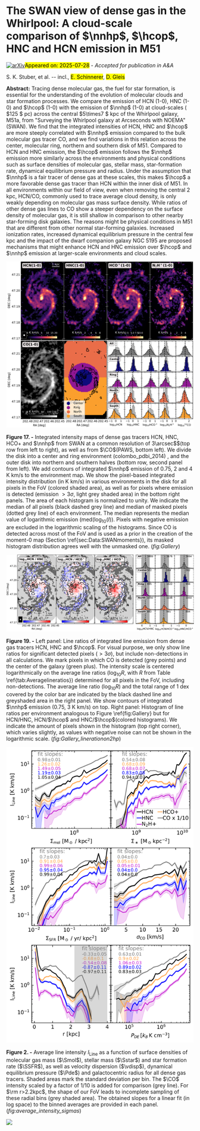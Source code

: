 <div class="macros" style="visibility:hidden;">
$\newcommand{\ensuremath}{}$
$\newcommand{\xspace}{}$
$\newcommand{\object}[1]{\texttt{#1}}$
$\newcommand{\farcs}{{.}''}$
$\newcommand{\farcm}{{.}'}$
$\newcommand{\arcsec}{''}$
$\newcommand{\arcmin}{'}$
$\newcommand{\ion}[2]{#1#2}$
$\newcommand{\textsc}[1]{\textrm{#1}}$
$\newcommand{\hl}[1]{\textrm{#1}}$
$\newcommand{\footnote}[1]{}$
$\newcommand{\nnhp}[0]{N_2H^+\xspace}$
$\newcommand{\hcop}[0]{HCO^+\xspace}$
$\newcommand{\tco}[0]{^{13}CO\xspace}$
$\newcommand{\CO}[0]{^{12}CO\xspace}$
$\newcommand{\ncrit}[0]{n_\mathrm{crit}\xspace}$
$\newcommand{\neff}[0]{n_\mathrm{eff}\xspace}$
$\newcommand{\SSFR}[0]{\Sigma_\mathrm{SFR}\xspace}$
$\newcommand{\Sstar}[0]{\Sigma_\ast\xspace}$
$\newcommand{\Smol}[0]{\Sigma_\mathrm{mol}\xspace}$
$\newcommand{\Pde}[0]{P_\mathrm{DE}\xspace}$
$\newcommand{\vdisp}[0]{\sigma_\mathrm{CO}\xspace}$
$\newcommand{\dep}[0]{\tau_\mathrm{depl}\xspace}$
$\newcommand{\refs}[0]{\textbf{\textcolor{red}{ref}}\xspace}$</div>



<div id="title">

# The SWAN view of dense gas in the Whirlpool: A cloud-scale comparison of $\nnhp$, $\hcop$, HNC and HCN emission in M51

</div>
<div id="comments">

[![arXiv](https://img.shields.io/badge/arXiv-2507.19439-b31b1b.svg)](https://arxiv.org/abs/2507.19439)<mark>Appeared on: 2025-07-28</mark> -  _Accepted for publication in A&A_

</div>
<div id="authors">

S. K. Stuber, et al. -- incl., <mark>E. Schinnerer</mark>, <mark>D. Gleis</mark>

</div>
<div id="abstract">

**Abstract:** Tracing dense molecular gas, the fuel for star formation, is essential for the understanding of the evolution of molecular clouds and star formation processes.  We compare the emission of HCN (1-0), HNC (1-0) and $\hcop$ (1-0) with the emission of $\nnhp$ (1-0) at cloud-scales ( $125 $ pc) across the central $5\times7 $ kpc of the Whirlpool galaxy, M51a, from "Surveying the Whirlpool galaxy at Arcseconds with NOEMA" (SWAN).  We find that the integrated intensities of HCN, HNC and $\hcop$ are more steeply correlated with $\nnhp$ emission compared to the bulk molecular gas tracer CO, and we find variations in this relation across the center, molecular ring, northern and southern disk of M51.  Compared to HCN and HNC emission, the $\hcop$ emission follows the $\nnhp$ emission more similarly across the environments and physical conditions such as surface densities of molecular gas, stellar mass, star-formation rate, dynamical equilibrium pressure and radius.  Under the assumption that $\nnhp$ is a fair tracer of dense gas at these scales, this makes $\hcop$ a more favorable dense gas tracer than HCN within the inner disk of M51.  In all environments within our field of view, even when removing the central 2 kpc, HCN/CO, commonly used to trace average cloud density, is only weakly depending on molecular gas mass surface density.  While ratios of other dense gas lines to CO show a steeper dependency on the surface density of molecular gas, it is still shallow in comparison to other nearby star-forming disk galaxies.  The reasons might be  physical conditions in M51 that are different from other normal star-forming galaxies.  Increased ionization rates, increased dynamical equilibrium pressure in the central few kpc and the impact of the dwarf companion galaxy NGC 5195 are proposed mechanisms that might enhance HCN and HNC emission over $\hcop$ and $\nnhp$ emission at larger-scale environments and cloud scales.

</div>

<div id="div_fig1">

<img src="tmp_2507.19439/./Figures/Gallery_w_hist.png" alt="Fig17" width="100%"/>

**Figure 17. -** Integrated intensity maps of dense gas tracers HCN, HNC, HCO+ and $\nnhp$ from SWAN at a common resolution of $3$\arcsec$$(top row from left to right), as well as from $\CO$(PAWS, bottom left). We divide the disk into a center and ring environment  (colombo_pdbi_2014) , and the outer disk into northern and southern halves (bottom row, second panel from left). We add contours of integrated $\nnhp$ emission of 0.75, 2 and 4 K km/s to the environment map.
 We show the pixel-based integrated intensity distribution (in K km/s) in various environments in the disk for all pixels in the FoV (colored shaded area), as well as for pixels where emission is detected (emission $>3\sigma$, light grey shaded area) in the bottom right panels. The area of each histogram is normalized to unity.
 We indicate the median of all pixels (black dashed grey line) and median of masked pixels (dotted grey line) of each environment.
 The median represents the median value of logarithmic emission (med$\left(\mathrm{log}_{10}\left( I \right) \right)$. Pixels with negative emission are excluded in the logarithmic scaling of the histograms.
 Since CO is detected across most of the FoV and is used as a prior in the creation of the moment-0 map (Section \ref{sec:Data:SWANmoments}), its masked histogram distribution agrees well with the unmasked one.
  (*fig:Gallery*)

</div>
<div id="div_fig2">

<img src="tmp_2507.19439/./Figures/Gallery_Lineratios_w_Histograms_divnorm_histomedian_bwr_n2hpcontours.png" alt="Fig19" width="100%"/>

**Figure 19. -** Left panel: Line ratios of integrated line emission from dense gas tracers HCN, HNC and $\hcop$. For visual purpose, we only show line ratios for significant detected pixels ($>3\sigma$), but include non-detections in all calculations. We mark pixels in which CO is detected (grey points) and the center of the galaxy (green plus). The intensity scale is centered logarithmically on the average line ratios (log$_{10} R$, with $R$ from Table \ref{tab:Averagelineratios}) determined for all pixels in the FoV, including non-detections.  The average line ratio (log$_{10} R$) and the total range of 1 dex covered by the color bar are indicated by the black dashed line and greyshaded area in the right panel. We show contours of integrated $\nnhp$ emission (0.75, 3 K km/s) on top.
    Right panel: Histogram of line ratios per environment analogous to Figure \ref{fig:Gallery} but for HCN/HNC, HCN/$\hcop$ and HNC/$\hcop$(colored histograms).
    We indicate the amount of pixels shown in the histogram (top right corner), which varies slightly, as values with negative noise can not be shown in the logarithmic scale.
     (*fig:Gallery_linerationon2hp*)

</div>
<div id="div_fig3">

<img src="tmp_2507.19439/./Figures/Intensitiesaverage_Alllines_noAGN_0.0_Allsigmas.png" alt="Fig2" width="100%"/>

**Figure 2. -** Average line intensity $I_\mathrm{Line}$ as a function of surface densities of molecular gas mass ($\Smol$), stellar mass ($\Sstar$) and star formation rate ($\SSFR$), as well as velocity dispersion ($\vdisp$), dynamical equilibrium pressure ($\Pde$) and galactocentric radius for all dense gas tracers.
    Shaded areas mark the standard deviation per bin. The $\CO$ intensity scaled by a factor of $1/10$ is added for comparison (grey line).
    For $\rm r>2.2kpc$, the shape of our FoV leads to incomplete sampling of these radial bins (grey shaded area). The obtained slopes for a linear fit (in log space) to the binned averages are provided in each panel. (*fig:average_intensity_sigmas*)

</div><div id="qrcode"><img src=https://api.qrserver.com/v1/create-qr-code/?size=100x100&data="https://arxiv.org/abs/2507.19439"></div>